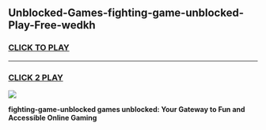 
## Unblocked-Games-fighting-game-unblocked-Play-Free-wedkh
<h3>
<a href="https://premium76.site?title=fighting-game-unblocked&ref=23A">CLICK TO PLAY</a></h3>
<hr>

<h3>
<a href="https://premium76.site?title=fighting-game-unblocked&ref=23A">CLICK 2 PLAY</a>
  
</h3>

<a href="https://premium76.site?title=fighting-game-unblocked&ref=23A"><img src="https://clearcache.store/games.png"></a>


**fighting-game-unblocked games unblocked: Your Gateway to Fun and Accessible Online Gaming**
